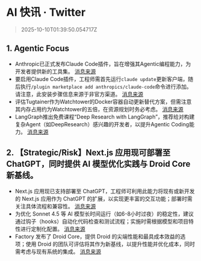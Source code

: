 # AI 快讯 · Twitter

> 2025-10-10T01:39:50.054717Z

## 1. Agentic Focus

- Anthropic已正式发布Claude Code插件，旨在增强其Agentic编程能力，为开发者提供新的工具集。 [消息来源](https://www.anthropic.com/news/claude-code-plugins)
- 要启用Claude Code插件，工程师需首先运行`claude update`更新客户端，随后执行`/plugin marketplace add anthropics/claude-code`命令进行添加。请注意，此安装步骤信息来源于非官方渠道。 [消息来源](https://x.com/donvito/status/1976347276617580625)
- 评估Tugtainer作为Watchtower的Docker容器自动更新替代方案，但需注意其内存占用约为Watchtower的五倍，在资源规划时务必考虑。 [消息来源](https://x.com/geekbb/status/1976459108749644274)
- LangGraph推出免费课程“Deep Research with LangGraph”，推荐给对构建复杂Agent（如DeepResearch）感兴趣的开发者，以提升Agentic Coding能力。 [消息来源](https://x.com/dotey/status/1976409472299040981)

## 2. 【Strategic/Risk】Next.js 应用现可部署至 ChatGPT，同时提供 AI 模型优化实践与 Droid Core 新基线。

- Next.js 应用现已支持部署至 ChatGPT，工程师可利用此能力将现有或新开发的 Next.js 应用作为 ChatGPT 的扩展，以实现更丰富的交互功能；部署时需关注具体流程和兼容性。 [消息来源](https://x.com/rauchg/status/1976444029652160909)
- 为优化 Sonnet 4.5 等 AI 模型长时间运行（如6-8小时过夜）的稳定性，建议通过钩子（hooks）自动化代码检查和测试流程；实施时需根据模型和项目特性进行定制化配置。 [消息来源](https://x.com/trq212/status/1976369909132370190)
- Factory 发布了 Droid Core，提供 Droid 的尖端性能和最具成本效益的选项；使用 Droid 的团队可评估将其作为新基线，以提升性能并优化成本，同时需考虑与现有系统的集成。 [消息来源](https://x.com/bentossell/status/1976420776984371508)
